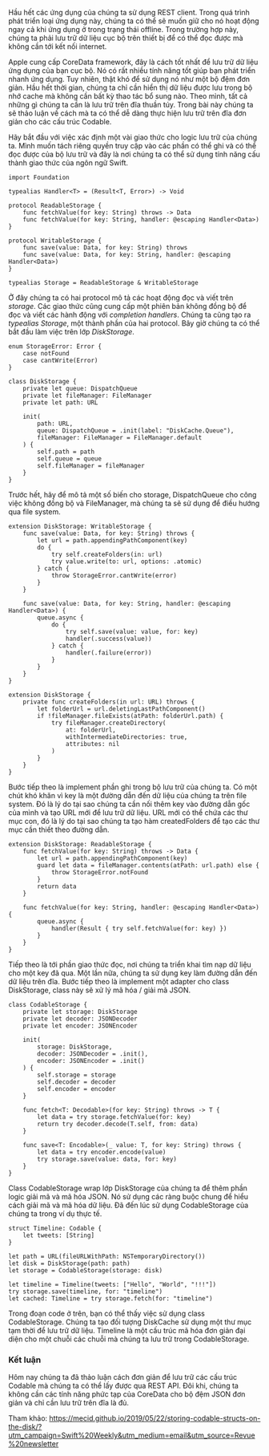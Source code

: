 Hầu hết các ứng dụng của chúng ta sử dụng REST client. Trong quá trình phát triển loại ứng dụng này, chúng ta có thể sẽ muốn giữ cho nó hoạt động ngay cả khi ứng dụng ở trong trạng thái offline. Trong trường hợp này, chúng ta phải lưu trữ dữ liệu cục bộ trên thiết bị để có thể đọc được mà không cần tới kết nối internet.

Apple cung cấp CoreData framework, đây là cách tốt nhất để lưu trữ dữ liệu ứng dụng của bạn cục bộ. Nó có rất nhiều tính năng tốt giúp bạn phát triển nhanh ứng dụng. Tuy nhiên, thật khó để sử dụng nó như một bộ đệm đơn giản. Hầu hết thời gian, chúng ta chỉ cần hiển thị dữ liệu được lưu trong bộ nhớ cache mà không cần bất kỳ thao tác bổ sung nào. Theo mình, tất cả những gì chúng ta cần là lưu trữ trên đĩa thuần túy. Trong bài này chúng ta sẽ thảo luận về cách mà ta có thể dễ dàng thực hiện lưu trữ trên đĩa đơn giản cho các cấu trúc Codable.

Hãy bắt đầu với việc xác định một vài giao thức cho logic lưu trữ của chúng ta. Mình muốn tách riêng quyền truy cập vào các phần có thể ghi và có thể đọc được của bộ lưu trữ và đây là nơi chúng ta có thể sử dụng tính năng cấu thành giao thức của ngôn ngữ Swift.

```
import Foundation

typealias Handler<T> = (Result<T, Error>) -> Void

protocol ReadableStorage {
    func fetchValue(for key: String) throws -> Data
    func fetchValue(for key: String, handler: @escaping Handler<Data>)
}

protocol WritableStorage {
    func save(value: Data, for key: String) throws
    func save(value: Data, for key: String, handler: @escaping Handler<Data>)
}

typealias Storage = ReadableStorage & WritableStorage
```

Ở đây chúng ta có hai protocol mô tả các hoạt động đọc và viết trên *storage*. Các giao thức cũng cung cấp một phiên bản không đồng bộ để đọc và viết các hành động với *completion handlers*. Chúng ta cũng tạo ra *typealias Storage*, một thành phần của hai protocol. Bây giờ chúng ta có thể bắt đầu làm việc trên lớp *DiskStorage*.

```
enum StorageError: Error {
    case notFound
    case cantWrite(Error)
}

class DiskStorage {
    private let queue: DispatchQueue
    private let fileManager: FileManager
    private let path: URL

    init(
        path: URL,
        queue: DispatchQueue = .init(label: "DiskCache.Queue"),
        fileManager: FileManager = FileManager.default
    ) {
        self.path = path
        self.queue = queue
        self.fileManager = fileManager
    }
}
```

Trước hết, hãy để mô tả một số biến cho storage, DispatchQueue cho công việc không đồng bộ và FileManager, mà chúng ta sẽ sử dụng để điều hướng qua file system.

```
extension DiskStorage: WritableStorage {
    func save(value: Data, for key: String) throws {
        let url = path.appendingPathComponent(key)
        do {
            try self.createFolders(in: url)
            try value.write(to: url, options: .atomic)
        } catch {
            throw StorageError.cantWrite(error)
        }
    }

    func save(value: Data, for key: String, handler: @escaping Handler<Data>) {
        queue.async {
            do {
                try self.save(value: value, for: key)
                handler(.success(value))
            } catch {
                handler(.failure(error))
            }
        }
    }
}

extension DiskStorage {
    private func createFolders(in url: URL) throws {
        let folderUrl = url.deletingLastPathComponent()
        if !fileManager.fileExists(atPath: folderUrl.path) {
            try fileManager.createDirectory(
                at: folderUrl,
                withIntermediateDirectories: true,
                attributes: nil
            )
        }
    }
}
```

Bước tiếp theo là implement phần ghi trong bộ lưu trữ của chúng ta. Có một chút khó khăn vì key là một đường dẫn đến dữ liệu của chúng ta trên file system. Đó là lý do tại sao chúng ta cần nối thêm key vào đường dẫn gốc của mình và tạo URL mới để lưu trữ dữ liệu. URL mới có thể chứa các thư mục con, đó là lý do tại sao chúng ta tạo hàm createdFolders để tạo các thư mục cần thiết theo đường dẫn.

```
extension DiskStorage: ReadableStorage {
    func fetchValue(for key: String) throws -> Data {
        let url = path.appendingPathComponent(key)
        guard let data = fileManager.contents(atPath: url.path) else {
            throw StorageError.notFound
        }
        return data
    }

    func fetchValue(for key: String, handler: @escaping Handler<Data>) {
        queue.async {
            handler(Result { try self.fetchValue(for: key) })
        }
    }
}
```

Tiếp theo là tới phần giao thức đọc, nơi chúng ta triển khai tìm nạp dữ liệu cho một key đã qua. Một lần nữa, chúng ta sử dụng key làm đường dẫn đến dữ liệu trên đĩa. Bước tiếp theo là implement một adapter cho class DiskStorage, class này sẽ xử lý mã hóa / giải mã JSON.

```
class CodableStorage {
    private let storage: DiskStorage
    private let decoder: JSONDecoder
    private let encoder: JSONEncoder

    init(
        storage: DiskStorage,
        decoder: JSONDecoder = .init(),
        encoder: JSONEncoder = .init()
    ) {
        self.storage = storage
        self.decoder = decoder
        self.encoder = encoder
    }

    func fetch<T: Decodable>(for key: String) throws -> T {
        let data = try storage.fetchValue(for: key)
        return try decoder.decode(T.self, from: data)
    }

    func save<T: Encodable>(_ value: T, for key: String) throws {
        let data = try encoder.encode(value)
        try storage.save(value: data, for: key)
    }
}
```

Class CodableStorage wrap lớp DiskStorage của chúng ta để thêm phần logic giải mã và mã hóa JSON. Nó sử dụng các ràng buộc chung để hiểu cách giải mã và mã hóa dữ liệu. Đã đến lúc sử dụng CodableStorage của chúng ta trong ví dụ thực tế.

```
struct Timeline: Codable {
    let tweets: [String]
}

let path = URL(fileURLWithPath: NSTemporaryDirectory())
let disk = DiskStorage(path: path)
let storage = CodableStorage(storage: disk)

let timeline = Timeline(tweets: ["Hello", "World", "!!!"])
try storage.save(timeline, for: "timeline")
let cached: Timeline = try storage.fetch(for: "timeline")
```

Trong đoạn code ở trên, bạn có thể thấy việc sử dụng class CodableStorage. Chúng ta tạo đối tượng DiskCache sử dụng một thư mục tạm thời để lưu trữ dữ liệu. Timeline là một cấu trúc mã hóa đơn giản đại diện cho một chuỗi các chuỗi mà chúng ta lưu trữ trong CodableStorage.

### Kết luận
Hôm nay chúng ta đã thảo luận cách đơn giản để lưu trữ các cấu trúc Codable mà chúng ta có thể lấy được qua REST API. Đôi khi, chúng ta không cần các tính năng phức tạp của CoreData cho bộ đệm JSON đơn giản  và chỉ cần lưu trữ trên đĩa là đủ.

Tham khảo: https://mecid.github.io/2019/05/22/storing-codable-structs-on-the-disk/?utm_campaign=Swift%20Weekly&utm_medium=email&utm_source=Revue%20newsletter